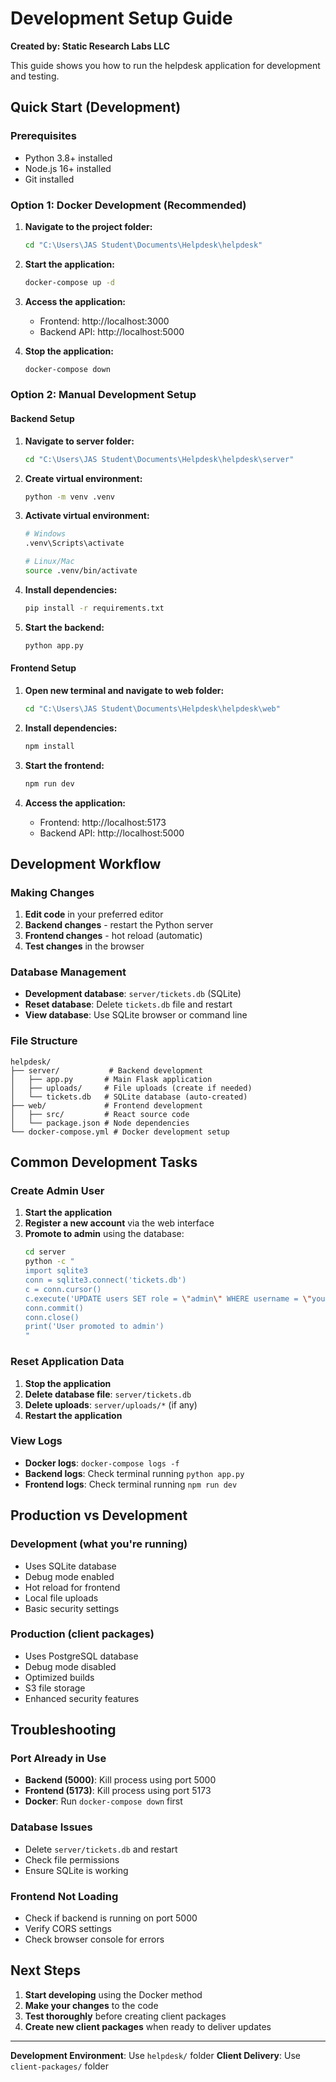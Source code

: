 # Development Setup Guide

**Created by: Static Research Labs LLC**

This guide shows you how to run the helpdesk application for development and testing.

## Quick Start (Development)

### Prerequisites
- Python 3.8+ installed
- Node.js 16+ installed
- Git installed

### Option 1: Docker Development (Recommended)

1. **Navigate to the project folder:**
   ```bash
   cd "C:\Users\JAS Student\Documents\Helpdesk\helpdesk"
   ```

2. **Start the application:**
   ```bash
   docker-compose up -d
   ```

3. **Access the application:**
   - Frontend: http://localhost:3000
   - Backend API: http://localhost:5000

4. **Stop the application:**
   ```bash
   docker-compose down
   ```

### Option 2: Manual Development Setup

#### Backend Setup
1. **Navigate to server folder:**
   ```bash
   cd "C:\Users\JAS Student\Documents\Helpdesk\helpdesk\server"
   ```

2. **Create virtual environment:**
   ```bash
   python -m venv .venv
   ```

3. **Activate virtual environment:**
   ```bash
   # Windows
   .venv\Scripts\activate
   
   # Linux/Mac
   source .venv/bin/activate
   ```

4. **Install dependencies:**
   ```bash
   pip install -r requirements.txt
   ```

5. **Start the backend:**
   ```bash
   python app.py
   ```

#### Frontend Setup
1. **Open new terminal and navigate to web folder:**
   ```bash
   cd "C:\Users\JAS Student\Documents\Helpdesk\helpdesk\web"
   ```

2. **Install dependencies:**
   ```bash
   npm install
   ```

3. **Start the frontend:**
   ```bash
   npm run dev
   ```

4. **Access the application:**
   - Frontend: http://localhost:5173
   - Backend API: http://localhost:5000

## Development Workflow

### Making Changes
1. **Edit code** in your preferred editor
2. **Backend changes** - restart the Python server
3. **Frontend changes** - hot reload (automatic)
4. **Test changes** in the browser

### Database Management
- **Development database**: `server/tickets.db` (SQLite)
- **Reset database**: Delete `tickets.db` file and restart
- **View database**: Use SQLite browser or command line

### File Structure
```
helpdesk/
├── server/           # Backend development
│   ├── app.py       # Main Flask application
│   ├── uploads/     # File uploads (create if needed)
│   └── tickets.db   # SQLite database (auto-created)
├── web/             # Frontend development
│   ├── src/         # React source code
│   └── package.json # Node dependencies
└── docker-compose.yml # Docker development setup
```

## Common Development Tasks

### Create Admin User
1. **Start the application**
2. **Register a new account** via the web interface
3. **Promote to admin** using the database:
   ```bash
   cd server
   python -c "
   import sqlite3
   conn = sqlite3.connect('tickets.db')
   c = conn.cursor()
   c.execute('UPDATE users SET role = \"admin\" WHERE username = \"yourusername\"')
   conn.commit()
   conn.close()
   print('User promoted to admin')
   "
   ```

### Reset Application Data
1. **Stop the application**
2. **Delete database file**: `server/tickets.db`
3. **Delete uploads**: `server/uploads/*` (if any)
4. **Restart the application**

### View Logs
- **Docker logs**: `docker-compose logs -f`
- **Backend logs**: Check terminal running `python app.py`
- **Frontend logs**: Check terminal running `npm run dev`

## Production vs Development

### Development (what you're running)
- Uses SQLite database
- Debug mode enabled
- Hot reload for frontend
- Local file uploads
- Basic security settings

### Production (client packages)
- Uses PostgreSQL database
- Debug mode disabled
- Optimized builds
- S3 file storage
- Enhanced security features

## Troubleshooting

### Port Already in Use
- **Backend (5000)**: Kill process using port 5000
- **Frontend (5173)**: Kill process using port 5173
- **Docker**: Run `docker-compose down` first

### Database Issues
- Delete `server/tickets.db` and restart
- Check file permissions
- Ensure SQLite is working

### Frontend Not Loading
- Check if backend is running on port 5000
- Verify CORS settings
- Check browser console for errors

## Next Steps

1. **Start developing** using the Docker method
2. **Make your changes** to the code
3. **Test thoroughly** before creating client packages
4. **Create new client packages** when ready to deliver updates

---

**Development Environment**: Use `helpdesk/` folder
**Client Delivery**: Use `client-packages/` folder
